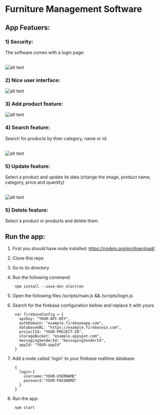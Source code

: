 # Furniture Management Software

<h2>App Featuers:</h2>

<h3>1) Security:</h3>
The software comes with a login page:<br/><br/>

![alt text](https://imgur.com/1nyyIbU.png)

<h3>2) Nice user interface:</h3>

![alt text](https://imgur.com/dNmMlxA.png)

<h3>3) Add product feature:</h3>

![alt text](https://imgur.com/reNszb2.png)

<h3>4) Search feature:</h3>
Search for products by thier category, name or id:<br/><br/>

![alt text](https://imgur.com/L48i6Yl.png)

<h3>5) Update feature:</h3>
Select a product and update its data (change the image, product name, category, price and quantity)<br/><br/>

![alt text](https://imgur.com/xRuAt3q.png)

<h3>5) Delete feature:</h3>
Select a product or products and delete them

<h2>Run the app:</h2>

1) First you should have node installed: https://nodejs.org/en/download/
2) Clone this repo
3) Go to its directory
4) Run the following command:
        
        npm install --save-dev electron

5) Open the following files /scripts/main.js && /scripts/login.js
6) Search for the firebase configuration bellow and replace it with yours

        var firebaseConfig = {
          apiKey: "YOUR-API-KEY",
          authDomain: "example.firebaseapp.com",
          databaseURL: "https://example.firebaseio.com",
          projectId: "YOUR-PROJECT-ID",
          storageBucket: "example.appspot.com",
          messagingSenderId: "messagingSenderId",
          appId: "YOUR-appId"
        }
          
7) Add a node called 'login' to your firebase realtime database

        {
          login:{
            username:"YOUR-USERNAME"
            password:"YOUR-PASSWORD"
          }
        }
        
8) Run the app:

        npm start
